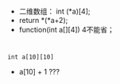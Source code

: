 #

- 二维数组： int (*a)[4];
- return *(*a+2);
- function(int a[][4]) 4不能省；


# 

    int a[10][10]
- a[10] + 1 ???
